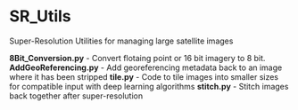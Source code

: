 # SR_Utils
Super-Resolution Utilities for managing large satellite images

**8Bit_Conversion.py** - Convert flotaing point or 16 bit imagery to 8 bit.  
**AddGeoReferencing.py** - Add georeferencing metadata back to an image where it has been stripped
**tile.py** - Code to tile images into smaller sizes for compatible input with deep learning algorithms
**stitch.py** - Stitch images back together after super-resolution
